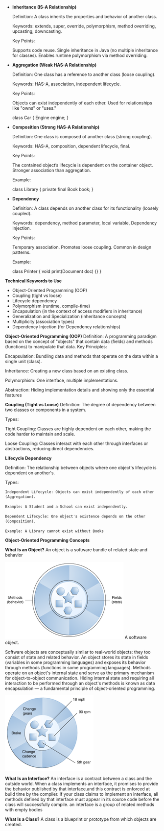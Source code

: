 * **Inheritance (IS-A Relationship)**

   Definition: A class inherits the properties and behavior of another class.

   Keywords: extends, super, override, polymorphism, method overriding, upcasting, downcasting.

   Key Points:

   Supports code reuse.
   Single inheritance in Java (no multiple inheritance for classes).
   Enables runtime polymorphism via method overriding.

* **Aggregation (Weak HAS-A Relationship)**

   Definition: One class has a reference to another class (loose coupling).

   Keywords: HAS-A, association, independent lifecycle.

   Key Points:

   Objects can exist independently of each other.
   Used for relationships like "owns" or "uses."

   class Car {
   Engine engine;
   }

* **Composition (Strong HAS-A Relationship)**

   Definition: One class is composed of another class (strong coupling).

   Keywords: HAS-A, composition, dependent lifecycle, final.

   Key Points:

   The contained object’s lifecycle is dependent on the container object.
   Stronger association than aggregation.

   Example:
   
   class Library {
   private final Book book;
   }

* **Dependency**

   Definition: A class depends on another class for its functionality (loosely coupled).

   Keywords: dependency, method parameter, local variable, Dependency Injection.

   Key Points:

   Temporary association.
   Promotes loose coupling.
   Common in design patterns.

   Example:

   class Printer {
   void print(Document doc) {}
   }

**Technical Keywords to Use**

* Object-Oriented Programming (OOP)
* Coupling (tight vs loose)
* Lifecycle dependency
* Polymorphism (runtime, compile-time)
* Encapsulation (in the context of access modifiers in inheritance)
* Generalization and Specialization (inheritance concepts)
* Multiplicity (association types)
* Dependency Injection (for Dependency relationships)

**Object-Oriented Programming (OOP)**
Definition: A programming paradigm based on the concept of "objects" that contain data (fields) and methods (functions) to manipulate that data.
Key Principles:

Encapsulation: Bundling data and methods that operate on the data within a single unit (class).

Inheritance: Creating a new class based on an existing class.

Polymorphism: One interface, multiple implementations.

Abstraction: Hiding implementation details and showing only the essential features

**Coupling (Tight vs Loose)**
Definition: The degree of dependency between two classes or components in a system.

Types:

Tight Coupling: Classes are highly dependent on each other, making the code harder to maintain and scale.

Loose Coupling: Classes interact with each other through interfaces or abstractions, reducing direct dependencies.

**Lifecycle Dependency**

Definition: The relationship between objects where one object's lifecycle is dependent on another's.

Types:

    Independent Lifecycle: Objects can exist independently of each other (Aggregation).
    
    Example: A Student and a School can exist independently.
    
    Dependent Lifecycle: One object's existence depends on the other (Composition).
    
    Example: A Library cannot exist without Books

**Object-Oriented Programming Concepts**

**What Is an Object?**
An object is a software bundle of related state and behavior

![img.png](img.png)
    A software object.

Software objects are conceptually similar to real-world objects: they too consist of state and related behavior. An object stores its state in fields (variables in some programming languages) and exposes its behavior through methods (functions in some programming languages). Methods operate on an object's internal state and serve as the primary mechanism for object-to-object communication. Hiding internal state and requiring all interaction to be performed through an object's methods is known as data encapsulation — a fundamental principle of object-oriented programming.

![img_1.png](img_1.png)

**What Is an Interface?**
An interface is a contract between a class and the outside world. When a class implements an interface, it promises to provide the behavior published by that interface.and this contract is enforced at build time by the compiler. If your class claims to implement an interface, all methods defined by that interface must appear in its source code before the class will successfully compile.
an interface is a group of related methods with empty bodies

**What Is a Class?**
A class is a blueprint or prototype from which objects are created.